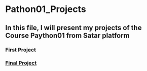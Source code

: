 # Pathon01_Projects 

## In this file, I will present my projects of the Course Paython01 from Satar platform 

### First Project
### [Final Project ](https://github.com/khulud1998/Pathon01_final_project-/blob/main/Final%20project%20(number%20book).py)

